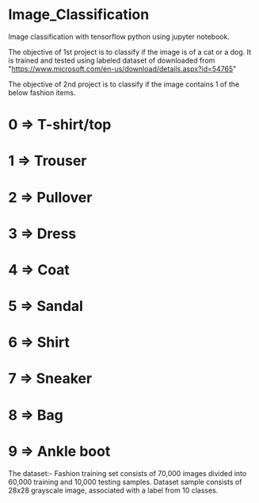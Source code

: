 # Image_Classification
Image classification with tensorflow python using jupyter notebook.

The objective of 1st project is to classify if the image is of a cat or a dog. It is trained and tested using labeled dataset of downloaded
from "https://www.microsoft.com/en-us/download/details.aspx?id=54765"

The objective of 2nd project is to classify if the image contains 1 of the below fashion items.
# 0 => T-shirt/top
# 1 => Trouser
# 2 => Pullover
# 3 => Dress
# 4 => Coat
# 5 => Sandal
# 6 => Shirt
# 7 => Sneaker
# 8 => Bag
# 9 => Ankle boot
The dataset:-
Fashion training set consists of 70,000 images divided into 60,000 training and 10,000 testing samples. Dataset sample consists of 28x28 grayscale image, associated with a label from 10 classes.
